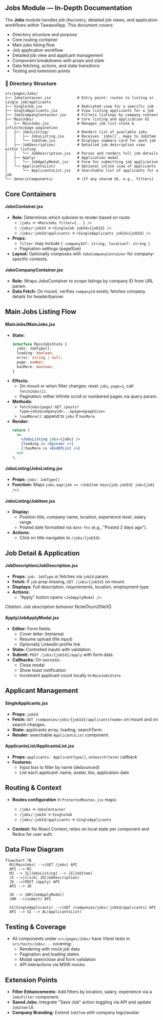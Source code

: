 ## Jobs Module — In-Depth Documentation

The **Jobs** module handles job discovery, detailed job views, and application workflows within TawasolApp. This document covers:

- Directory structure and purpose
- Core routing container
- Main jobs listing flow
- Job application workflow
- Detailed job view and applicant management
- Component breakdowns with props and state
- Data fetching, actions, and state transitions
- Testing and extension points

### 📁 Directory Structure
```
src/pages/Jobs/
├── JobsContainer.jsx            # Entry point: routes to listing or single job/applicants
├── SingleJob.jsx                # Dedicated view for a specific job
├── SingleApplicants.jsx         # View listing applicants for a job
├── JobsCompanyContainer.jsx     # Filters listings by company context
├── MainJobs/                    # Core listing and application UI
│   ├── MainJobs.jsx             # Manages job list state & infinite/page pagination
│   ├── JobsListing/             # Renders list of available jobs
│   │   ├── JobsListing.jsx      # Receives `jobs[]`, maps to JobItem
│   │   └── JobItem.jsx          # Displays summary card for each job
│   ├── JobDescription/          # Detailed job description view within listing
│   │   └── JobDescription.jsx   # Parses and renders full job details
│   ├── Apply/                   # Application modal
│   │   └── JobApplyModal.jsx    # Form for submitting job application
│   └── ApplicantsList/          # Optional inline view of applicants
│       └── ApplicantsList.jsx   # Searchable list of applicants for a job
└── GenericComponents/           # (If any shared UI, e.g., filters)
```

## Core Containers

#### JobsContainer.jsx
- **Role:** Determines which subview to render based on route:
  - `/jobs` → `<MainJobs filter={...} />`
  - `/jobs/:jobId` → `<SingleJob jobId={jobId} />`
  - `/jobs/:jobId/applicants` → `<SingleApplicants jobId={jobId} />`
- **Props:**
  - `filter`: may include `{ companyId?: string, location?: string }`
  - Pagination settings (pageSize)
- **Layout:** Optionally composes with `JobsCompanyContainer` for company-specific contexts.

#### JobsCompanyContainer.jsx
- **Role:** Wraps JobsContainer to scope listings by company ID from URL param.
- **Data Fetch:** On mount, verifies `companyId` exists; fetches company details for header/banner.

## Main Jobs Listing Flow

#### MainJobs/MainJobs.jsx
- **State:**
  ```ts
  interface MainJobsState {
    jobs: JobType[];
    loading: boolean;
    error: string | null;
    page: number;
    hasMore: boolean;
  }
  ```
- **Effects:**
  - On mount or when filter changes: reset `jobs`, `page=1`, call `fetchJobs(1)`.
  - Pagination: either infinite scroll or numbered pages via query param.
- **Methods:**
  - `fetchJobs(page)`: `GET /posts?type=jobs&companyId=...&page=&pageSize=`
  - `loadMore()`: append to `jobs` if `hasMore`.
- **Render:**
  ```jsx
  return (
    <>  
      <JobsListing jobs={jobs} />
      {loading && <Spinner />}
      {!hasMore && <EndOfList />}
    </>
  );
  ```

#### JobsListing/JobsListing.jsx
- **Props:** `jobs: JobType[]`
- **Function:** Maps `jobs.map(job => <JobItem key={job.jobId} job={job} />)`.

#### JobsListing/JobItem.jsx
- **Display:**
  - Position title, company name, location, experience level, salary range.
  - Posted date formatted via `date-fns` (e.g., "Posted 2 days ago").
- **Actions:**
  - Click on title navigates to `/jobs/{jobId}`.

## Job Detail & Application

#### JobDescription/JobDescription.jsx
- **Props:** `job: JobType` or fetches via `jobId` param.
- **Fetch:** If `job` prop missing, `GET /jobs/{jobId}` on mount.
- **Displays:** Full description, requirements, location, employment type.
- **Actions:**
  - "Apply" button opens `<JobApplyModal />`.

_Citation: Job description behavior_ citeturn2file0

#### Apply/JobApplyModal.jsx
- **Editor:** Form fields:
  - Cover letter (textarea)
  - Resume upload (file input)
  - Optionally LinkedIn profile link
- **State:** Controlled inputs with validation.
- **Submit:** `POST /jobs/{jobId}/apply` with form data.
- **Callbacks:** On success:
  - Close modal
  - Show toast notification
  - Increment applicant count locally in `MainJobsState`

## Applicant Management

#### SingleApplicants.jsx
- **Props:** `jobId`
- **Fetch:** `GET /companies/jobs/{jobId}/applicants?name=` on mount and on search changes.
- **State:** applicants array, loading, searchTerm.
- **Render:** searchable `ApplicantsList` component.

#### ApplicantsList/ApplicantsList.jsx
- **Props:** `applicants: ApplicantType[]`, `onSearch(term)` callback
- **Features:**
  - Input box to filter by name (debounced)
  - List each applicant: name, avatar, bio, application date

## Routing & Context

- **Routes configuration** in `ProtectedRoutes.jsx` maps:
  - `/jobs` → `JobsContainer`
  - `/jobs/:jobId` → `SingleJob`
  - `/jobs/:jobId/applicants` → `SingleApplicants`

- **Context:** No React Context; relies on local state per component and Redux for user auth.

## Data Flow Diagram

```mermaid
flowchart TB
  MJ(MainJobs) -->|GET /jobs| API
  API --> MJ
  MJ --> JL[JobsListing] --> JI[JobItem]
  JI -->|click| JD(JobDescription)
  JD -->|POST /apply| API
  API --> JD

  JD --> JAM(JobApplyModal)
  JAM -->|submit| API

  SI(SingleApplicants) -->|GET /companies/jobs/:jobId/applicants| API
  API --> SI --> AL(ApplicantsList)
```

## Testing & Coverage
- All components under `src/pages/Jobs/` have Vitest tests in `src/tests/Jobs/...` covering:
  - Rendering with mock job data
  - Pagination and loading states
  - Modal open/close and form validation
  - API interactions via MSW mocks

## Extension Points

- **Filter Enhancements:** Add filters by location, salary, experience via a `JobsFilter` component.
- **Saved Jobs:** Integrate "Save Job" action toggling via API and update `JobItem` UI.
- **Company Branding:** Extend `JobItem` with company logo/avatar.
